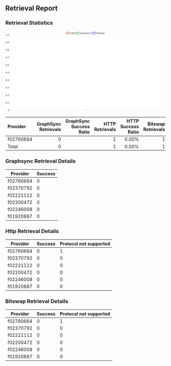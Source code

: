 ## Retrieval Report
### Retrieval Statistics
<img src="https://raw.githubusercontent.com/data-preservation-programs/filplus-checker-assets/main/filecoin-project/filecoin-plus-large-datasets/issues/2184/1695264913785.png"/>

| Provider  | GraphSync Retrievals | GraphSync Success Ratio | HTTP Retrievals | HTTP Success Ratio | Bitswap Retrievals | Bitswap Success Ratio |
| :-------- | -------------------: | ----------------------: | --------------: | -----------------: | -----------------: | --------------------: |
| f02760664 |                    0 |                         |               1 |              0.00% |                  1 |                 0.00% |
| Total     |                    0 |                         |               1 |              0.00% |                  1 |                 0.00% |

### Graphsync Retrieval Details
| Provider  | Success |
| --------- | ------- |
| f02760664 | 0       |
| f02370792 | 0       |
| f02221112 | 0       |
| f02200472 | 0       |
| f02246008 | 0       |
| f01920887 | 0       |

### Http Retrieval Details
| Provider  | Success | Protocol not supported |
| --------- | ------- | ---------------------- |
| f02760664 | 0       | 1                      |
| f02370792 | 0       | 0                      |
| f02221112 | 0       | 0                      |
| f02200472 | 0       | 0                      |
| f02246008 | 0       | 0                      |
| f01920887 | 0       | 0                      |

### Bitswap Retrieval Details
| Provider  | Success | Protocol not supported |
| --------- | ------- | ---------------------- |
| f02760664 | 0       | 1                      |
| f02370792 | 0       | 0                      |
| f02221112 | 0       | 0                      |
| f02200472 | 0       | 0                      |
| f02246008 | 0       | 0                      |
| f01920887 | 0       | 0                      |
